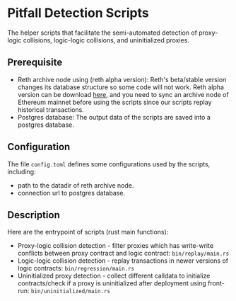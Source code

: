 # Pitfall Detection Scripts

The helper scripts that facilitate the semi-automated detection of proxy-logic collisions, logic-logic collisions, and uninitialized proxies. 

## Prerequisite

- Reth archive node using (reth alpha version):
Reth's beta/stable version changes its database structure so some code will not work. 
Reth alpha version can be download [here](https://github.com/paradigmxyz/reth/releases/tag/v0.1.0-alpha.22), and you need to sync an archive node of Ethereum mainnet before using the scripts since our scripts replay historical transactions.
- Postgres database:
The output data of the scripts are saved into a postgres database.

## Configuration

The file `config.toml` defines some configurations used by the scripts, including:
- path to the datadir of reth archive node.
- connection url to postgres database.

## Description

Here are the entrypoint of scripts (rust main functions):
- Proxy-logic collision detection - filter proxies which has write-write conflicts between proxy contract and logic contract: `bin/replay/main.rs`
- Logic-logic collision detection - replay transactions in newer versions of logic contracts: `bin/regression/main.rs`
- Uninitialized proxy detection - collect different calldata to initialize contracts/check if a proxy is uninitialized after deployment using front-run: `bin/uninitialized/main.rs`
